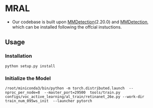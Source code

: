 # MRAL
- Our codebase is built upon  [MMDetection](https://github.com/open-mmlab/mmdetection)(2.20.0) and [MMDetection](https://github.com/open-mmlab/mmdetection), which can be installed following the offcial instuctions.
## Usage

### Installation
```shell
python setup.py install
```
### Initialize the Model
```shell
/root/miniconda3/bin/python -m torch.distributed.launch  --nproc_per_node=8  --master_port=29500  tools/train.py configs/voc_active_learning/al_train/retinanet_26e.py --work-dir train_num_095ws_init  --launcher pytorch
